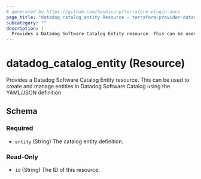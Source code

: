 ```yaml
---
# generated by https://github.com/hashicorp/terraform-plugin-docs
page_title: "datadog_catalog_entity Resource - terraform-provider-datadog"
subcategory: ""
description: |-
  Provides a Datadog Software Catalog Entity resource. This can be used to create and manage entities in Datadog Software Catalog using the YAML/JSON definition.
---
```


# datadog_catalog_entity (Resource)

Provides a Datadog Software Catalog Entity resource. This can be used to create and manage entities in Datadog Software Catalog using the YAML/JSON definition.



<!-- schema generated by tfplugindocs -->
## Schema

### Required

- `entity` (String) The catalog entity definition.

### Read-Only

- `id` (String) The ID of this resource.
